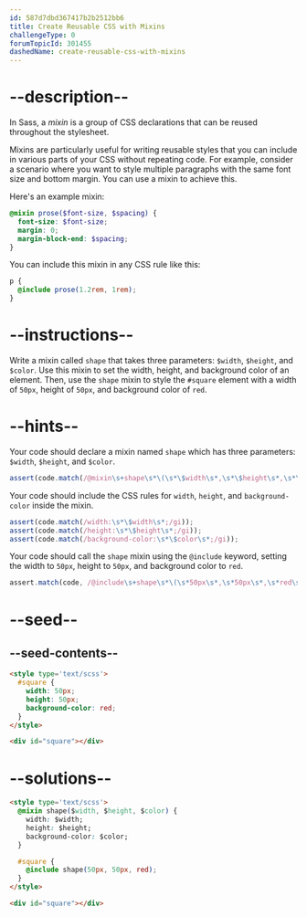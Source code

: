 ```yaml
---
id: 587d7dbd367417b2b2512bb6
title: Create Reusable CSS with Mixins
challengeType: 0
forumTopicId: 301455
dashedName: create-reusable-css-with-mixins
---
```


# --description--

In Sass, a <dfn>mixin</dfn> is a group of CSS declarations that can be reused throughout the stylesheet.

Mixins are particularly useful for writing reusable styles that you can include in various parts of your CSS without repeating code. For example, consider a scenario where you want to style multiple paragraphs with the same font size and bottom margin. You can use a mixin to achieve this.

Here's an example mixin:

```scss
@mixin prose($font-size, $spacing) {
  font-size: $font-size;
  margin: 0;
  margin-block-end: $spacing;
}
```

You can include this mixin in any CSS rule like this:

```scss
p {
  @include prose(1.2rem, 1rem);
}
```

# --instructions--

Write a mixin called `shape` that takes three parameters: `$width`, `$height`, and `$color`. Use this mixin to set the width, height, and background color of an element. Then, use the `shape` mixin to style the `#square` element with a width of `50px`, height of `50px`, and background color of `red`.

# --hints--

Your code should declare a mixin named `shape` which has three parameters: `$width`, `$height`, and `$color`.

```js
assert(code.match(/@mixin\s+shape\s*\(\s*\$width\s*,\s*\$height\s*,\s*\$color\s*\)\s*{/gi));
```

Your code should include the CSS rules for `width`, `height`, and `background-color` inside the mixin.

```js
assert(code.match(/width:\s*\$width\s*;/gi));
assert(code.match(/height:\s*\$height\s*;/gi));
assert(code.match(/background-color:\s*\$color\s*;/gi));
```

Your code should call the `shape` mixin using the `@include` keyword, setting the width to `50px`, height to `50px`, and background color to `red`.

```js
assert.match(code, /@include\s+shape\s*\(\s*50px\s*,\s*50px\s*,\s*red\s*\)\s*;/gi);
```

# --seed--

## --seed-contents--

```html
<style type='text/scss'>
  #square {
    width: 50px;
    height: 50px;
    background-color: red;
  }
</style>

<div id="square"></div>
```

# --solutions--

```html
<style type='text/scss'>
  @mixin shape($width, $height, $color) {
    width: $width;
    height: $height;
    background-color: $color;
  }

  #square {
    @include shape(50px, 50px, red);
  }
</style>

<div id="square"></div>
```

